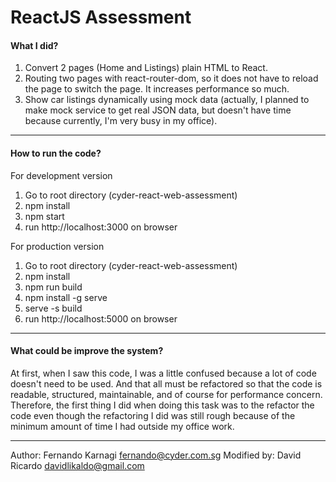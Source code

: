 # ReactJS Assessment

#### What I did?
1. Convert 2 pages (Home and Listings) plain HTML to React.
2. Routing two pages with react-router-dom, so it does not have to reload the page to switch the page. It increases performance so much.
3. Show car listings dynamically using mock data (actually, I planned to make mock service to get real JSON data, but doesn't have time because currently, I'm very busy in my office).
***

#### How to run the code?
For development version
1. Go to root directory (cyder-react-web-assessment)
2. npm install
3. npm start
4. run http://localhost:3000 on browser

For production version
1. Go to root directory (cyder-react-web-assessment)
2. npm install
3. npm run build
4. npm install -g serve
5. serve -s build
6. run http://localhost:5000 on browser
***

#### What could be improve the system?
At first, when I saw this code, I was a little confused because a lot of code doesn't need to be used. And that all must be refactored so that the code is readable, structured, maintainable, and of course for performance concern. Therefore, the first thing I did when doing this task was to the refactor the code even though the refactoring I did was still rough because of the minimum amount of time I had outside my office work.
***

Author: Fernando Karnagi <fernando@cyder.com.sg>
Modified by: David Ricardo <davidlikaldo@gmail.com>

